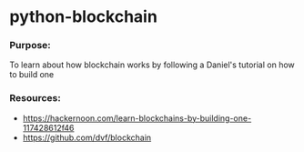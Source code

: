 # python-blockchain

### Purpose:
To learn about how blockchain works by following a Daniel's tutorial on how to build one

### Resources:
* https://hackernoon.com/learn-blockchains-by-building-one-117428612f46
* https://github.com/dvf/blockchain

